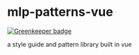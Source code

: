 # mlp-patterns-vue

[![Greenkeeper badge](https://badges.greenkeeper.io/Beth3346/mlp-patterns-vue.svg)](https://greenkeeper.io/)

a style guide and pattern library built in vue
